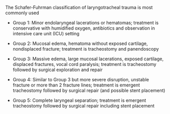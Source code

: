 The Schafer-Fuhrman classification of laryngotracheal trauma is most commonly used

- Group 1: Minor endolaryngeal lacerations or hematomas; treatment is conservative with humidified oxygen, antibiotics and observation in intensive care unit (ICU) setting

- Group 2: Mucosal edema, hematoma without exposed cartilage, nondisplaced fracture; treatment is tracheostomy and panendoscopy

- Group 3: Massive edema, large mucosal lacerations, exposed cartilage, displaced fractures, vocal cord paralysis; treatment is tracheostomy followed by surgical exploration and repair

- Group 4: Similar to Group 3 but more severe disruption, unstable fracture or more than 2 fracture lines; treatment is emergent tracheostomy followed by surgical repair (and possible stent placement)

- Group 5: Complete laryngeal separation; treatment is emergent tracheostomy followed by surgical repair including stent placement